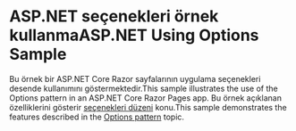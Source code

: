 # <a name="aspnet-using-options-sample"></a><span data-ttu-id="5b35a-101">ASP.NET seçenekleri örnek kullanma</span><span class="sxs-lookup"><span data-stu-id="5b35a-101">ASP.NET Using Options Sample</span></span>

<span data-ttu-id="5b35a-102">Bu örnek bir ASP.NET Core Razor sayfalarının uygulama seçenekleri desende kullanımını göstermektedir.</span><span class="sxs-lookup"><span data-stu-id="5b35a-102">This sample illustrates the use of the Options pattern in an ASP.NET Core Razor Pages app.</span></span> <span data-ttu-id="5b35a-103">Bu örnek açıklanan özelliklerini gösterir [seçenekleri düzeni](https://docs.microsoft.com/aspnet/core/fundamentals/configuration/options) konu.</span><span class="sxs-lookup"><span data-stu-id="5b35a-103">This sample demonstrates the features described in the [Options pattern](https://docs.microsoft.com/aspnet/core/fundamentals/configuration/options) topic.</span></span>
